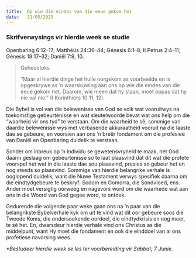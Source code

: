 ```yaml
---
title:  Op wie die eindes van die eeue gekom het
date:   31/05/2025
---
```


### Skrifverwysings vir hierdie week se studie

Openbaring 6:12–17; Matthéüs 24:36–44; Génesis 6:1–8; II Petrus 2:4–11; Génesis 18:17–32; Daniël 7:9, 10.

> <p>Geheueteks</p>
> “Maar al hierdie dinge het hulle oorgekom as voorbeelde en is opgeskrywe as ’n waarskuwing aan ons op wie die eindes van die eeue gekom het. Daarom, wie meen dat hy staan, moet oppas dat hy nie val nie.” (I Korinthiërs 10:11, 12).

Die Bybel is vol van die belewenisse van God se volk wat vooruitwys na toekomstige gebeurtenisse en wat sleutelwoorde bevat wat ons help om die “waarheid vir ons tyd” te verstaan. Om die waarheid te sê, sommige van daardie belewenisse wys met verbasende akkuraatheid vooruit na die laaste dae se gebeure, en voorsien aan ons ’n breër fondament om die profesieë van Daniël en Openbaring duidelik te verstaan.

Sonder om inbreuk op ’n individu se gewetensvryheid te maak, het God daarin geslaag om gebeurtenisse so te laat plaasvind dat dit wat die profete voorspel het wat in die laaste dae sou plaasvind, presies so gebeur het en nog steeds so plaasvind. Sommige van hierdie belangrike verhale is ooglopend duidelik, want die Nuwe Testament verwys spesifiek daarna om die eindtydgebeure te beskryf: Sodom en Gomorra, die Sondvloed, ens. Ander moet versigtig oorweeg en nagevors word om die waarhede wat aan ons in die Woord van God gegee word, te ontdek.

Gedurende die volgende paar weke gaan ons na ’n paar van die belangrikste Bybelverhale kyk om uit te vind wat dit oor gebeure soos die Tweede Koms, die ondersoekende oordeel, die eindtydkrisis en nog meer, te sê het. En, dwarsdeur hierdie verhale vind ons Christus as die middelpunt, want Hy moet die fondament en ook die einddoel van al ons profetiese navorsing wees.

_*Bestudeer hierdie week se les ter voorbereiding vir Sabbat, 7 Junie._